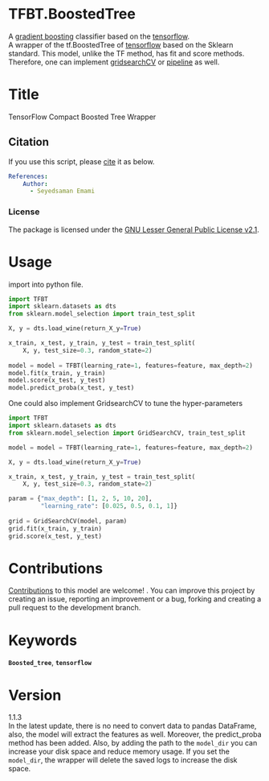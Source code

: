 # TFBT.BoostedTree
A [gradient boosting](TFBT.py) classifier based on the [tensorflow](https://github.com/tensorflow/estimator/blob/781c0d30c6bf100aa174591dd97cb70fc39d294d/tensorflow_estimator/python/estimator/canned/boosted_trees.py#L1933).
<br/>
A wrapper of the tf.BoostedTree of [tensorflow](https://github.com/tensorflow/estimator/blob/781c0d30c6bf100aa174591dd97cb70fc39d294d/tensorflow_estimator/python/estimator/canned/boosted_trees.py#L1933) based on the Sklearn standard.
This model, unlike the TF method, has fit and score methods. Therefore, one can implement [gridsearchCV](https://scikit-learn.org/stable/modules/generated/sklearn.model_selection.GridSearchCV.html) or [pipeline](https://scikit-learn.org/stable/modules/generated/sklearn.pipeline.Pipeline.html) as well.


# Title
TensorFlow Compact Boosted Tree Wrapper

## Citation 
If you use this script, please [cite](CITATION.cff) it as below.

```yaml
References:
    Author:
      - Seyedsaman Emami
```

### License
The package is licensed under the [GNU Lesser General Public License v2.1](https://github.com/GAA-UAM/GBNN/blob/main/LICENSE).

# Usage
import into python file. 

```python
import TFBT
import sklearn.datasets as dts
from sklearn.model_selection import train_test_split

X, y = dts.load_wine(return_X_y=True)

x_train, x_test, y_train, y_test = train_test_split(
    X, y, test_size=0.3, random_state=2)
    
model = model = TFBT(learning_rate=1, features=feature, max_depth=2)
model.fit(x_train, y_train)
model.score(x_test, y_test)
model.predict_proba(x_test, y_test)
```

One could also implement GridsearchCV to tune the hyper-parameters

```python
import TFBT
import sklearn.datasets as dts
from sklearn.model_selection import GridSearchCV, train_test_split

model = model = TFBT(learning_rate=1, features=feature, max_depth=2)

X, y = dts.load_wine(return_X_y=True)

x_train, x_test, y_train, y_test = train_test_split(
    X, y, test_size=0.3, random_state=2)

param = {"max_depth": [1, 2, 5, 10, 20],
         "learning_rate": [0.025, 0.5, 0.1, 1]}
         
grid = GridSearchCV(model, param)
grid.fit(x_train, y_train)
grid.score(x_test, y_test)

```

# Contributions
[Contributions](contributing.txt) to this model are welcome! . You can improve this project by creating an issue, 
reporting an improvement or a bug, forking and creating a pull request to the 
development branch. 

# Keywords
**`Boosted_tree`**, **`tensorflow`**

# Version 
1.1.3
<br/>
In the latest update, there is no need to convert data to pandas DataFrame, also, the model will extract the features as well.
Moreover, the predict_proba method has been added.
Also, by adding the path to the `model_dir` you can increase your disk space and reduce memory usage. If you set the `model_dir`, the wrapper will delete the saved logs to increase the disk space.
